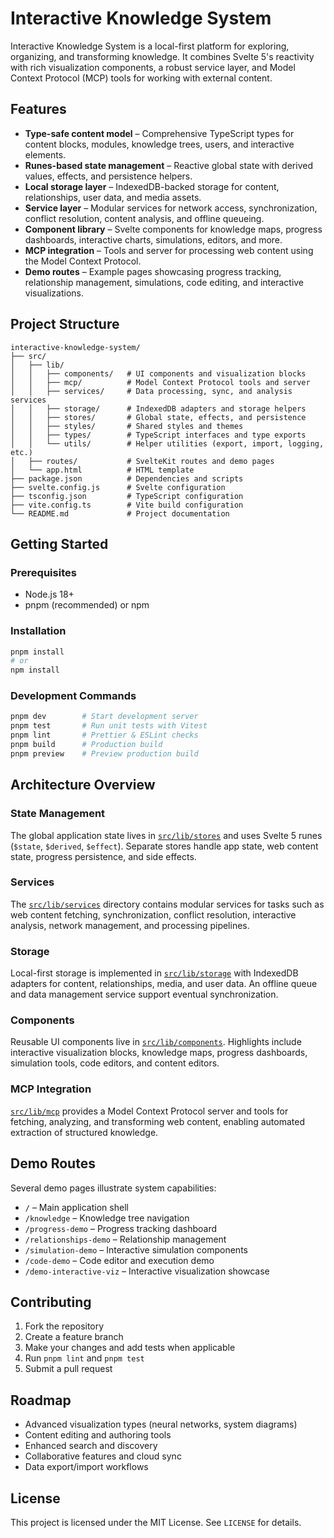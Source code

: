 # Interactive Knowledge System

Interactive Knowledge System is a local-first platform for exploring, organizing, and transforming knowledge. It combines Svelte 5's reactivity with rich visualization components, a robust service layer, and Model Context Protocol (MCP) tools for working with external content.

## Features

- **Type-safe content model** – Comprehensive TypeScript types for content blocks, modules, knowledge trees, users, and interactive elements.
- **Runes-based state management** – Reactive global state with derived values, effects, and persistence helpers.
- **Local storage layer** – IndexedDB-backed storage for content, relationships, user data, and media assets.
- **Service layer** – Modular services for network access, synchronization, conflict resolution, content analysis, and offline queueing.
- **Component library** – Svelte components for knowledge maps, progress dashboards, interactive charts, simulations, editors, and more.
- **MCP integration** – Tools and server for processing web content using the Model Context Protocol.
- **Demo routes** – Example pages showcasing progress tracking, relationship management, simulations, code editing, and interactive visualizations.

## Project Structure

```
interactive-knowledge-system/
├── src/
│   ├── lib/
│   │   ├── components/   # UI components and visualization blocks
│   │   ├── mcp/          # Model Context Protocol tools and server
│   │   ├── services/     # Data processing, sync, and analysis services
│   │   ├── storage/      # IndexedDB adapters and storage helpers
│   │   ├── stores/       # Global state, effects, and persistence
│   │   ├── styles/       # Shared styles and themes
│   │   ├── types/        # TypeScript interfaces and type exports
│   │   └── utils/        # Helper utilities (export, import, logging, etc.)
│   ├── routes/           # SvelteKit routes and demo pages
│   └── app.html          # HTML template
├── package.json          # Dependencies and scripts
├── svelte.config.js      # Svelte configuration
├── tsconfig.json         # TypeScript configuration
├── vite.config.ts        # Vite build configuration
└── README.md             # Project documentation
```

## Getting Started

### Prerequisites

- Node.js 18+
- pnpm (recommended) or npm

### Installation

```bash
pnpm install
# or
npm install
```

### Development Commands

```bash
pnpm dev        # Start development server
pnpm test       # Run unit tests with Vitest
pnpm lint       # Prettier & ESLint checks
pnpm build      # Production build
pnpm preview    # Preview production build
```

## Architecture Overview

### State Management

The global application state lives in [`src/lib/stores`](src/lib/stores) and uses Svelte 5 runes (`$state`, `$derived`, `$effect`). Separate stores handle app state, web content state, progress persistence, and side effects.

### Services

The [`src/lib/services`](src/lib/services) directory contains modular services for tasks such as web content fetching, synchronization, conflict resolution, interactive analysis, network management, and processing pipelines.

### Storage

Local-first storage is implemented in [`src/lib/storage`](src/lib/storage) with IndexedDB adapters for content, relationships, media, and user data. An offline queue and data management service support eventual synchronization.

### Components

Reusable UI components live in [`src/lib/components`](src/lib/components). Highlights include interactive visualization blocks, knowledge maps, progress dashboards, simulation tools, code editors, and content editors.

### MCP Integration

[`src/lib/mcp`](src/lib/mcp) provides a Model Context Protocol server and tools for fetching, analyzing, and transforming web content, enabling automated extraction of structured knowledge.

## Demo Routes

Several demo pages illustrate system capabilities:

- `/` – Main application shell
- `/knowledge` – Knowledge tree navigation
- `/progress-demo` – Progress tracking dashboard
- `/relationships-demo` – Relationship management
- `/simulation-demo` – Interactive simulation components
- `/code-demo` – Code editor and execution demo
- `/demo-interactive-viz` – Interactive visualization showcase

## Contributing

1. Fork the repository
2. Create a feature branch
3. Make your changes and add tests when applicable
4. Run `pnpm lint` and `pnpm test`
5. Submit a pull request

## Roadmap

- Advanced visualization types (neural networks, system diagrams)
- Content editing and authoring tools
- Enhanced search and discovery
- Collaborative features and cloud sync
- Data export/import workflows

## License

This project is licensed under the MIT License. See `LICENSE` for details.

